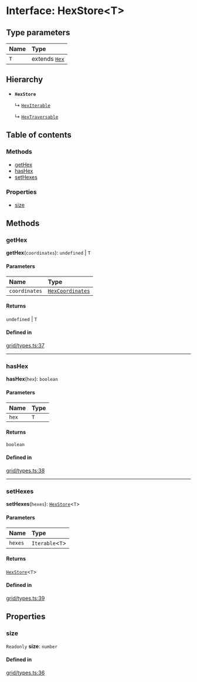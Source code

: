 # Interface: HexStore<T\>

## Type parameters

| Name | Type |
| :------ | :------ |
| `T` | extends [`Hex`](../classes/Hex.md) |

## Hierarchy

- **`HexStore`**

  ↳ [`HexIterable`](HexIterable.md)

  ↳ [`HexTraversable`](HexTraversable.md)

## Table of contents

### Methods

- [getHex](HexStore.md#getHex)
- [hasHex](HexStore.md#hasHex)
- [setHexes](HexStore.md#setHexes)

### Properties

- [size](HexStore.md#size)

## Methods

### <a id="getHex" name="getHex"></a> getHex

**getHex**(`coordinates`): `undefined` \| `T`

#### Parameters

| Name | Type |
| :------ | :------ |
| `coordinates` | [`HexCoordinates`](../index.md#HexCoordinates) |

#### Returns

`undefined` \| `T`

#### Defined in

[grid/types.ts:37](https://github.com/flauwekeul/honeycomb/blob/next/src/grid/types.ts#L37)

___

### <a id="hasHex" name="hasHex"></a> hasHex

**hasHex**(`hex`): `boolean`

#### Parameters

| Name | Type |
| :------ | :------ |
| `hex` | `T` |

#### Returns

`boolean`

#### Defined in

[grid/types.ts:38](https://github.com/flauwekeul/honeycomb/blob/next/src/grid/types.ts#L38)

___

### <a id="setHexes" name="setHexes"></a> setHexes

**setHexes**(`hexes`): [`HexStore`](HexStore.md)<`T`\>

#### Parameters

| Name | Type |
| :------ | :------ |
| `hexes` | `Iterable`<`T`\> |

#### Returns

[`HexStore`](HexStore.md)<`T`\>

#### Defined in

[grid/types.ts:39](https://github.com/flauwekeul/honeycomb/blob/next/src/grid/types.ts#L39)

## Properties

### <a id="size" name="size"></a> size

 `Readonly` **size**: `number`

#### Defined in

[grid/types.ts:36](https://github.com/flauwekeul/honeycomb/blob/next/src/grid/types.ts#L36)
